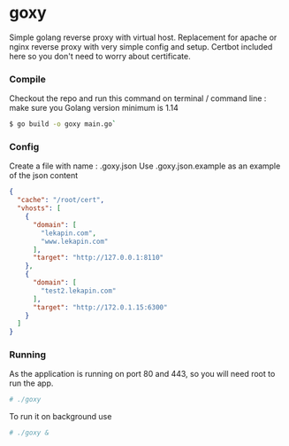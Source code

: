 # goxy
Simple golang reverse proxy with virtual host. Replacement for apache or nginx reverse proxy with very simple config and setup. Certbot included here so you don't need to worry about certificate.

### Compile
Checkout the repo and run this command on terminal / command line :
make sure you Golang version minimum is 1.14
```bash
$ go build -o goxy main.go`
```

### Config
Create a file with name : .goxy.json
Use .goxy.json.example as an example of the json content
```json
{
  "cache": "/root/cert",
  "vhosts": [
    {
      "domain": [
        "lekapin.com",
        "www.lekapin.com"
      ],
      "target": "http://127.0.0.1:8110"
    },
    {
      "domain": [
        "test2.lekapin.com"
      ],
      "target": "http://172.0.1.15:6300"
    }
  ]
}
```

### Running
As the application is running on port 80 and 443, so you will need root to run the app.
```bash
# ./goxy
```
To run it on background use 
```bash
# ./goxy &
```